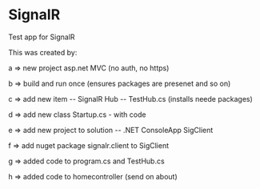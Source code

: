 # SignalR
Test app for SignalR

This was created by:

a => new project asp.net MVC (no auth, no https)

b => build and run once (ensures packages are presenet and so on)

c => add new item -- SignalR Hub -- TestHub.cs (installs neede packages)

d => add new class Startup.cs - with code

e => add new project to solution -- .NET ConsoleApp SigClient

f => add nuget package signalr.client to SigClient

g => added code to program.cs and TestHub.cs

h => added code to homecontroller (send on about)

